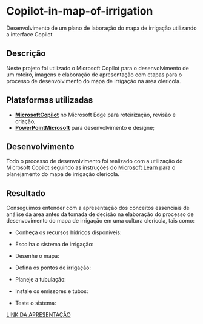 # Copilot-in-map-of-irrigation
Desenvolvimento de um plano de laboração do mapa de irrigação utilizando a interface Copilot
##  Descrição
Neste projeto foi utilizado o Microsoft Copilot  para o desenvolvimento de um roteiro, imagens e elaboração de apresentação com etapas para o processo de desenvolvimento do mapa de irrigação na área olerícola.
## Plataformas utilizadas
- **[MicrosoftCopilot](https://www.microsoft.com/pt-br/microsoft-copilot)** no Microsoft Edge para roteirização, revisão e criação;
- **[PowerPointMicrosoft](https://www.microsoft365.com/launch/powerpoint?auth=1)** para desenvolvimento e designe;

##  Desenvolvimento
Todo o processo de desenvolvimento foi realizado com a utilização do Microsoft Copilot seguindo as instruções do [Microsoft Learn](https://microsoftlearning.github.io/mslearn-ai-fundamentals/Instructions/Labs/12-generative-ai.html) para o planejamento do mapa de irrigação olerícola.
##  Resultado
Conseguimos entender com a apresentação dos conceitos essenciais de análise da área antes da tomada de decisão na elaboração do processo de desenvovimento do mapa de irrigação em uma cultura olerícola, tais como:​

- Conheça os recursos hídricos disponíveis:​

- Escolha o sistema de irrigação:​

- Desenhe o mapa:​

- Defina os pontos de irrigação:​

- Planeje a tubulação:​

- Instale os emissores e tubos:​

- Teste o sistema:​

[LINK DA APRESENTAÇÃO](https://1drv.ms/p/c/409778084e6892ff/ESbUiptf5ohKn050HWXViGkBNL4RuEYVPElPaVCSE8UfEg?e=Fyfbfn)
